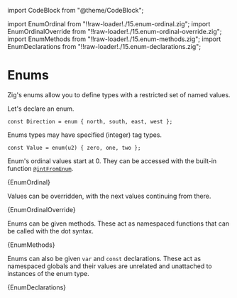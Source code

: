 import CodeBlock from "@theme/CodeBlock";

import EnumOrdinal from "!!raw-loader!./15.enum-ordinal.zig";
import EnumOrdinalOverride from "!!raw-loader!./15.enum-ordinal-override.zig";
import EnumMethods from "!!raw-loader!./15.enum-methods.zig";
import EnumDeclarations from "!!raw-loader!./15.enum-declarations.zig";

# Enums

Zig's enums allow you to define types with a restricted set of named values.

Let's declare an enum.

```zig
const Direction = enum { north, south, east, west };
```

Enums types may have specified (integer) tag types.

```zig
const Value = enum(u2) { zero, one, two };
```

Enum's ordinal values start at 0. They can be accessed with the built-in
function
[`@intFromEnum`](https://ziglang.org/documentation/master/#intFromEnum).

<CodeBlock language="zig">{EnumOrdinal}</CodeBlock>

Values can be overridden, with the next values continuing from there.

<CodeBlock language="zig">{EnumOrdinalOverride}</CodeBlock>

Enums can be given methods. These act as namespaced functions that can be called
with the dot syntax.

<CodeBlock language="zig">{EnumMethods}</CodeBlock>

Enums can also be given `var` and `const` declarations. These act as namespaced
globals and their values are unrelated and unattached to instances of the enum
type.

<CodeBlock language="zig">{EnumDeclarations}</CodeBlock>
